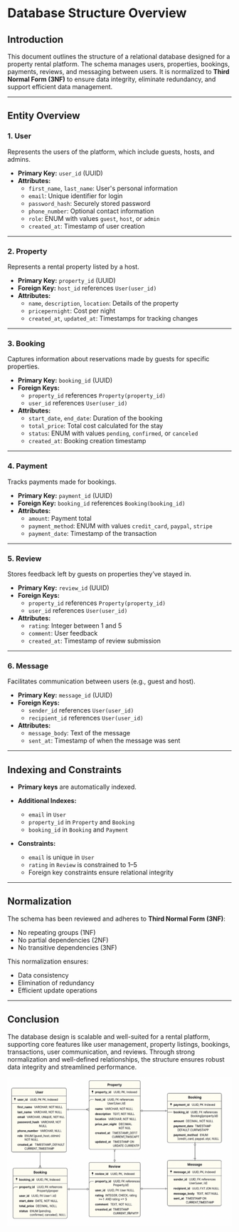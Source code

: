 # Database Structure Overview

## Introduction

This document outlines the structure of a relational database designed for a property rental platform. The schema manages users, properties, bookings, payments, reviews, and messaging between users. It is normalized to **Third Normal Form (3NF)** to ensure data integrity, eliminate redundancy, and support efficient data management.

---

## Entity Overview

### 1. **User**
Represents the users of the platform, which include guests, hosts, and admins.

- **Primary Key:** `user_id` (UUID)
- **Attributes:**
  - `first_name`, `last_name`: User's personal information
  - `email`: Unique identifier for login
  - `password_hash`: Securely stored password
  - `phone_number`: Optional contact information
  - `role`: ENUM with values `guest`, `host`, or `admin`
  - `created_at`: Timestamp of user creation

---

### 2. **Property**
Represents a rental property listed by a host.

- **Primary Key:** `property_id` (UUID)
- **Foreign Key:** `host_id` references `User(user_id)`
- **Attributes:**
  - `name`, `description`, `location`: Details of the property
  - `pricepernight`: Cost per night
  - `created_at`, `updated_at`: Timestamps for tracking changes

---

### 3. **Booking**
Captures information about reservations made by guests for specific properties.

- **Primary Key:** `booking_id` (UUID)
- **Foreign Keys:**
  - `property_id` references `Property(property_id)`
  - `user_id` references `User(user_id)`
- **Attributes:**
  - `start_date`, `end_date`: Duration of the booking
  - `total_price`: Total cost calculated for the stay
  - `status`: ENUM with values `pending`, `confirmed`, or `canceled`
  - `created_at`: Booking creation timestamp

---

### 4. **Payment**
Tracks payments made for bookings.

- **Primary Key:** `payment_id` (UUID)
- **Foreign Key:** `booking_id` references `Booking(booking_id)`
- **Attributes:**
  - `amount`: Payment total
  - `payment_method`: ENUM with values `credit_card`, `paypal`, `stripe`
  - `payment_date`: Timestamp of the transaction

---

### 5. **Review**
Stores feedback left by guests on properties they’ve stayed in.

- **Primary Key:** `review_id` (UUID)
- **Foreign Keys:**
  - `property_id` references `Property(property_id)`
  - `user_id` references `User(user_id)`
- **Attributes:**
  - `rating`: Integer between 1 and 5
  - `comment`: User feedback
  - `created_at`: Timestamp of review submission

---

### 6. **Message**
Facilitates communication between users (e.g., guest and host).

- **Primary Key:** `message_id` (UUID)
- **Foreign Keys:**
  - `sender_id` references `User(user_id)`
  - `recipient_id` references `User(user_id)`
- **Attributes:**
  - `message_body`: Text of the message
  - `sent_at`: Timestamp of when the message was sent

---

## Indexing and Constraints

- **Primary keys** are automatically indexed.
- **Additional Indexes:**
  - `email` in `User`
  - `property_id` in `Property` and `Booking`
  - `booking_id` in `Booking` and `Payment`

- **Constraints:**
  - `email` is unique in `User`
  - `rating` in `Review` is constrained to 1–5
  - Foreign key constraints ensure relational integrity

---

## Normalization

The schema has been reviewed and adheres to **Third Normal Form (3NF)**:
- No repeating groups (1NF)
- No partial dependencies (2NF)
- No transitive dependencies (3NF)

This normalization ensures:
- Data consistency
- Elimination of redundancy
- Efficient update operations

---

## Conclusion

The database design is scalable and well-suited for a rental platform, supporting core features like user management, property listings, bookings, transactions, user communication, and reviews. Through strong normalization and well-defined relationships, the structure ensures robust data integrity and streamlined performance.

![Entity Relationship Diagram](./Airbnb-ERD.png)
